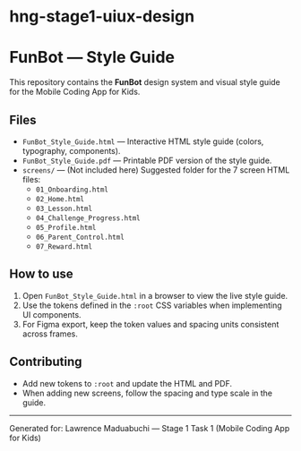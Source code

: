 # hng-stage1-uiux-design
# FunBot — Style Guide

This repository contains the **FunBot** design system and visual style guide for the Mobile Coding App for Kids.

## Files
- `FunBot_Style_Guide.html` — Interactive HTML style guide (colors, typography, components).
- `FunBot_Style_Guide.pdf` — Printable PDF version of the style guide.
- `screens/` — (Not included here) Suggested folder for the 7 screen HTML files:
  - `01_Onboarding.html`
  - `02_Home.html`
  - `03_Lesson.html`
  - `04_Challenge_Progress.html`
  - `05_Profile.html`
  - `06_Parent_Control.html`
  - `07_Reward.html`

## How to use
1. Open `FunBot_Style_Guide.html` in a browser to view the live style guide.
2. Use the tokens defined in the `:root` CSS variables when implementing UI components.
3. For Figma export, keep the token values and spacing units consistent across frames.

## Contributing
- Add new tokens to `:root` and update the HTML and PDF.
- When adding new screens, follow the spacing and type scale in the guide.

---
Generated for: Lawrence Maduabuchi — Stage 1 Task 1 (Mobile Coding App for Kids)
